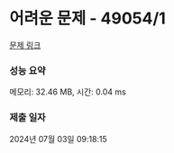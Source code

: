# 어려운 문제 - 49054/1 

[문제 링크](https://level.goorm.io/exam/49054/%EC%96%B4%EB%A0%A4%EC%9A%B4-%EB%AC%B8%EC%A0%9C/quiz/1) 

### 성능 요약

메모리: 32.46 MB, 시간: 0.04 ms

### 제출 일자

2024년 07월 03일 09:18:15


